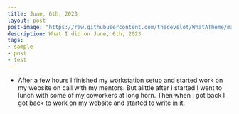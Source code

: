 ```yaml
---
title: June, 6th, 2023
layout: post
post-image: "https://raw.githubusercontent.com/thedevslot/WhatATheme/master/assets/images/SamplePost.png?token=AHMQUEPC4IFADOF5VG4QVN26Z64GG"
description: What I did on June, 6th, 2023
tags:
- sample
- post
- test
---
```


- After a few hours I finished my workstation setup and started work on my website on call with my mentors. But alittle after I started I went to lunch with some of my coworkers at long horn. Then when I got back I got back to work on my website and started to write in it.